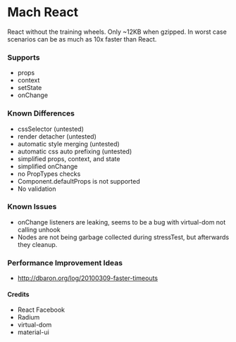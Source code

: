 # Mach React
React without the training wheels. Only ~12KB when gzipped. In worst case scenarios can be as much as 10x faster than React.

### Supports
 * props
 * context
 * setState
 * onChange

### Known Differences
 * cssSelector (untested)
 * render detacher (untested)
 * automatic style merging (untested)
 * automatic css auto prefixing (untested)
 * simplified props, context, and state
 * simplified onChange
 * no PropTypes checks
 * Component.defaultProps is not supported
 * No validation

### Known Issues
 * onChange listeners are leaking, seems to be a bug with virtual-dom not calling unhook
 * Nodes are not being garbage collected during stressTest, but afterwards they cleanup.

### Performance Improvement Ideas
 * http://dbaron.org/log/20100309-faster-timeouts

#### Credits
 * React Facebook
 * Radium
 * virtual-dom
 * material-ui
